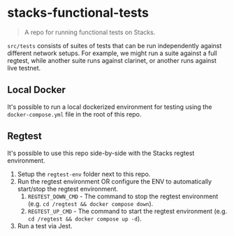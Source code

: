 # stacks-functional-tests

> A repo for running functional tests on Stacks.

`src/tests` consists of suites of tests that can be run independently against different network setups. For example, we might run a suite against a full regtest, while another suite runs against clarinet, or another runs against live testnet.

## Local Docker

It's possible to run a local dockerized environment for testing using the `docker-compose.yml` file in the root of this repo.

## Regtest

It's possible to use this repo side-by-side with the Stacks regtest environment.

1. Setup the `regtest-env` folder next to this repo.
2. Run the regtest environment OR configure the ENV to automatically start/stop the regtest environment.
   1. `REGTEST_DOWN_CMD` - The command to stop the regtest environment (e.g. `cd /regtest && docker compose down`).
   2. `REGTEST_UP_CMD` - The command to start the regtest environment (e.g. `cd /regtest && docker compose up -d`).
3. Run a test via Jest.
